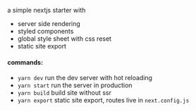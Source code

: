 a simple nextjs starter with

- server side rendering
- styled components
- global style sheet with css reset
- static site export

#### commands:

- `yarn dev` run the dev server with hot reloading
- `yarn start` run the server in production
- `yarn build` build site without ssr
- `yarn export` static site export, routes live in `next.config.js`
